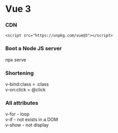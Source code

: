 # Vue 3

### CDN
`<script src="https://unpkg.com/vue@3"></script>`

### Boot a Node JS server
npx serve

### Shortening
v-bind:class = :class  
v-on:click = @click

### All attributes
v-for - loop   
v-if - not exists in a DOM  
v-show - not display  

